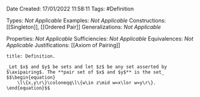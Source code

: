 <div class="topSpace"></div>

Date Created: 17/01/2022 11:58:11
Tags: #Definition

Types: _Not Applicable_
Examples: _Not Applicable_ 
Constructions: [[Singleton]], [[Ordered Pair]]
Generalizations: _Not Applicable_

Properties: _Not Applicable_
Sufficiencies: _Not Applicable_
Equivalences: _Not Applicable_
Justifications: [[Axiom of Pairing]]

``` ad-Definition
title: Definition.

_Let $x$ and $y$ be sets and let $z$ be any set asserted by $\axipairing$. The **pair set of $x$ and $y$** is the set_
$$\begin{equation}
    \l\{x,y\r\}\coloneqq\l\{w\in z\mid w=x\lor w=y\r\}.
\end{equation}$$

```
